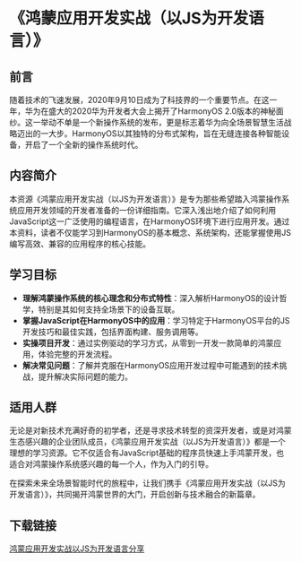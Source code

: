 # 《鸿蒙应用开发实战（以JS为开发语言）》

## 前言
随着技术的飞速发展，2020年9月10日成为了科技界的一个重要节点。在这一年，华为在盛大的2020华为开发者大会上揭开了HarmonyOS 2.0版本的神秘面纱。这一举动不单是一个新操作系统的发布，更是标志着华为向全场景智慧生活战略迈出的一大步。HarmonyOS以其独特的分布式架构，旨在无缝连接各种智能设备，开启了一个全新的操作系统时代。

## 内容简介
本资源《鸿蒙应用开发实战（以JS为开发语言）》是专为那些希望踏入鸿蒙操作系统应用开发领域的开发者准备的一份详细指南。它深入浅出地介绍了如何利用JavaScript这一广泛使用的编程语言，在HarmonyOS环境下进行应用开发。通过本资料，读者不仅能学习到HarmonyOS的基本概念、系统架构，还能掌握使用JS编写高效、兼容的应用程序的核心技能。

## 学习目标
- **理解鸿蒙操作系统的核心理念和分布式特性**：深入解析HarmonyOS的设计哲学，特别是其如何支持全场景下的设备互联。
- **掌握JavaScript在HarmonyOS中的应用**：学习特定于HarmonyOS平台的JS开发技巧和最佳实践，包括界面构建、服务调用等。
- **实操项目开发**：通过实例驱动的学习方式，从零到一开发一款简单的鸿蒙应用，体验完整的开发流程。
- **解决常见问题**：了解并克服在HarmonyOS应用开发过程中可能遇到的技术挑战，提升解决实际问题的能力。

## 适用人群
无论是对新技术充满好奇的初学者，还是寻求技术转型的资深开发者，或是对鸿蒙生态感兴趣的企业团队成员，《鸿蒙应用开发实战（以JS为开发语言）》都是一个理想的学习资源。它不仅适合有JavaScript基础的程序员快速上手鸿蒙开发，也适合对鸿蒙操作系统感兴趣的每一个人，作为入门的引导。

在探索未来全场景智能时代的旅程中，让我们携手《鸿蒙应用开发实战（以JS为开发语言）》，共同揭开鸿蒙世界的大门，开启创新与技术融合的新篇章。

## 下载链接

[鸿蒙应用开发实战以JS为开发语言分享](https://pan.quark.cn/s/f1859e0f8b46)